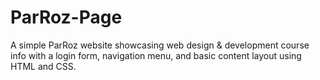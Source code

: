 # ParRoz-Page
A simple ParRoz website showcasing web design &amp; development course info with a login form, navigation menu, and basic content layout using HTML and CSS.
